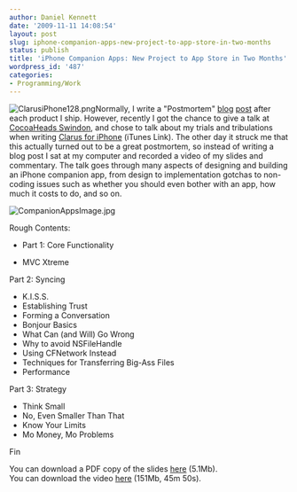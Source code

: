 ```yaml
---
author: Daniel Kennett
date: '2009-11-11 14:08:54'
layout: post
slug: iphone-companion-apps-new-project-to-app-store-in-two-months
status: publish
title: 'iPhone Companion Apps: New Project to App Store in Two Months'
wordpress_id: '487'
categories:
- Programming/Work
---
```


![ClarusiPhone128.png](http://danielkennett.org/wp-content/uploads/2009/11/ClarusiPhone128.png)Normally,
I write a "Postmortem"
[blog](http://www.kennettnet.co.uk/blog/comments/clarus-1.0-postmortem/)
[post](http://www.kennettnet.co.uk/blog/comments/music_rescue_4.0_postmortem/)
after each product I ship. However, recently I got the chance to give a
talk at [CocoaHeads Swindon](http://cocoaheads.org/uk/Swindon/index.html), and chose to talk
about my trials and tribulations when writing [Clarus for iPhone](http://itunes.com/app/Clarus) (iTunes Link). The other day it
struck me that this actually turned out to be a great postmortem, so
instead of writing a blog post I sat at my computer and recorded a video
of my slides and commentary. The talk goes through many aspects of
designing and building an iPhone companion app, from design to
implementation gotchas to non-coding issues such as whether you should
even bother with an app, how much it costs to do, and so on.

![CompanionAppsImage.jpg](http://danielkennett.org/wp-content/uploads/2009/11/CompanionAppsImage.jpg)

Rough Contents:

-   Part 1: Core Functionality

-   MVC Xtreme

Part 2: Syncing

-   K.I.S.S.
-   Establishing Trust
-   Forming a Conversation
-   Bonjour Basics
-   What Can (and Will) Go Wrong
-   Why to avoid NSFileHandle
-   Using CFNetwork Instead
-   Techniques for Transferring Big-Ass Files
-   Performance

Part 3: Strategy

-   Think Small
-   No, Even Smaller Than That
-   Know Your Limits
-   Mo Money, Mo Problems

Fin

You can download a PDF copy of the slides
[here](http://danielkennett.org/podcasts/iPhoneCompanionAppsSlides.pdf)
(5.1Mb). \
 You can download the video
[here](http://danielkennett.org/podcasts/iPhoneCompanionAppsPodcast.mov)
(151Mb, 45m 50s).
